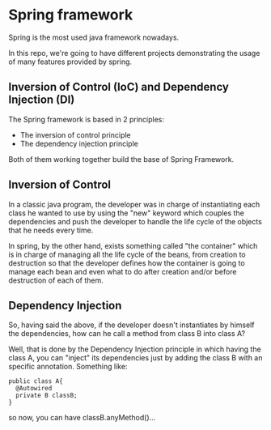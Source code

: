 # Spring framework
Spring is the most used java framework nowadays.

In this repo, we're going to have different projects demonstrating the usage of many features provided by spring.


## Inversion of Control (IoC) and Dependency Injection (DI)
The Spring framework is based in 2 principles:
* The inversion of control principle
* The dependency injection principle

Both of them working together build the base of Spring Framework.

## Inversion of Control
In a classic java program, the developer was in charge of instantiating each class he wanted to use by using the "new" keyword which couples the dependencies and push the developer to handle the life cycle of the objects that he needs every time.

In spring, by the other hand, exists something called "the container" which is in charge of managing all the life cycle of the beans, from creation to destruction so that the developer defines how the container is going to manage each bean and even what to do after creation and/or before destruction of each of them.


## Dependency Injection
So, having said the above, if the developer doesn't instantiates by himself the dependencies, how can he call a method from class B into class A?

Well, that is done by the Dependency Injection principle in which having the class A, you can "inject" its dependencies just by  adding the class B with an specific annotation. Something like:

```
public class A{
  @Autowired
  private B classB;
}
```
so now, you can have classB.anyMethod()...

